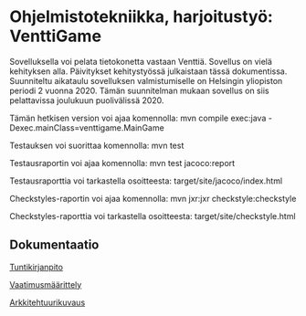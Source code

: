 # Ohjelmistotekniikka, harjoitustyö: VenttiGame

Sovelluksella voi pelata tietokonetta vastaan Venttiä. Sovellus on vielä kehityksen alla. Päivitykset kehitystyössä 
julkaistaan tässä dokumentissa. Suunniteltu aikataulu sovelluksen valmistumiselle on Helsingin yliopiston periodi 2
vuonna 2020. Tämän suunnitelman mukaan sovellus on siis pelattavissa joulukuun puolivälissä 2020.

Tämän hetkisen version voi ajaa komennolla: mvn compile exec:java -Dexec.mainClass=venttigame.MainGame

Testauksen voi suorittaa komennolla: mvn test

Testausraportin voi ajaa komennolla: mvn test jacoco:report

Testausraporttia voi tarkastella osoitteesta: target/site/jacoco/index.html

Checkstyles-raportin voi ajaa komennolla: mvn jxr:jxr checkstyle:checkstyle

Checkstyles-raporttia voi tarkastella osoitteesta: target/site/checkstyle.html

## Dokumentaatio
[Tuntikirjanpito](https://github.com/marykristina4/ot-harjoitustyo/blob/master/dokumentaatio/tuntikirjanpito.md)

[Vaatimusmäärittely](https://github.com/marykristina4/ot-harjoitustyo/blob/master/dokumentaatio/vaatimusmaarittely.md)

[Arkkitehtuurikuvaus](https://github.com/marykristina4/ot-harjoitustyo/blob/master/dokumentaatio/arkkitehtuuri.md)



